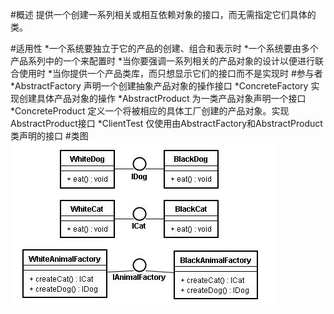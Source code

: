 #概述
    提供一个创建一系列相关或相互依赖对象的接口，而无需指定它们具体的类。
    
#适用性
    *一个系统要独立于它的产品的创建、组合和表示时
    *一个系统要由多个产品系列中的一个来配置时
    *当你要强调一系列相关的产品对象的设计以便进行联合使用时
    *当你提供一个产品类库，而只想显示它们的接口而不是实现时
#参与者
    *AbstractFactory 声明一个创建抽象产品对象的操作接口
    *ConcreteFactory 实现创建具体产品对象的操作
    *AbstractProduct 为一类产品对象声明一个接口
    *ConcreteProduct 定义一个将被相应的具体工厂创建的产品对象。实现AbstractProduct接口
    *ClientTest 仅使用由AbstractFactory和AbstractProduct类声明的接口
#类图
![抽象工厂类图](AbstractFactory.jpg)
